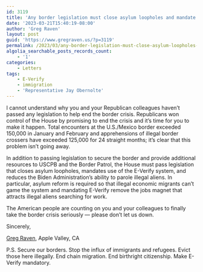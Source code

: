```yaml
---
id: 3119
title: 'Any border legislation must close asylum loopholes and mandate E-Verify'
date: '2023-03-21T15:40:19-08:00'
author: 'Greg Raven'
layout: post
guid: 'https://www.gregraven.us/?p=3119'
permalink: /2023/03/any-border-legislation-must-close-asylum-loopholes-and-mandate-e-verify/
algolia_searchable_posts_records_count:
    - '1'
categories:
    - Letters
tags:
    - E-Verify
    - immigration
    - 'Representative Jay Obernolte'
---
```


I cannot understand why you and your Republican colleagues haven’t passed any legislation to help end the border crisis. Republicans won control of the House by promising to end the crisis and it’s time for you to make it happen. Total encounters at the U.S./Mexico border exceeded 150,000 in January and February and apprehensions of illegal border crossers have exceeded 125,000 for 24 straight months; it’s clear that this problem isn’t going away.

In addition to passing legislation to secure the border and provide additional resources to USCPB and the Border Patrol, the House must pass legislation that closes asylum loopholes, mandates use of the E-Verify system, and reduces the Biden Administration’s ability to parole illegal aliens. In particular, asylum reform is required so that illegal economic migrants can’t game the system and mandating E-Verify remove the jobs magnet that attracts illegal aliens searching for work.

The American people are counting on you and your colleagues to finally take the border crisis seriously — please don’t let us down.

Sincerely,

[Greg Raven](https://www.gregraven.org/), Apple Valley, CA

P.S. Secure our borders. Stop the influx of immigrants and refugees. Evict those here illegally. End chain migration. End birthright citizenship. Make E-Verify mandatory.